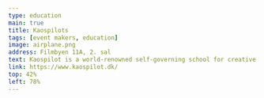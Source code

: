 ```yaml
---
type: education
main: true
title: Kaospilots
tags: [event makers, education]
image: airplane.png
address: Filmbyen 11A, 2. sal
text: Kaospilot is a world-renowned self-governing school for creative leadership and meaningful entrepreneurship
link: https://www.kaospilot.dk/
top: 42%
left: 78%
---
```

